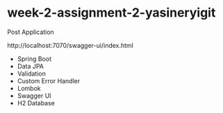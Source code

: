 # week-2-assignment-2-yasineryigit
Post Application

http://localhost:7070/swagger-ui/index.html

- Spring Boot
- Data JPA
- Validation
- Custom Error Handler
- Lombok
- Swagger UI
- H2 Database


